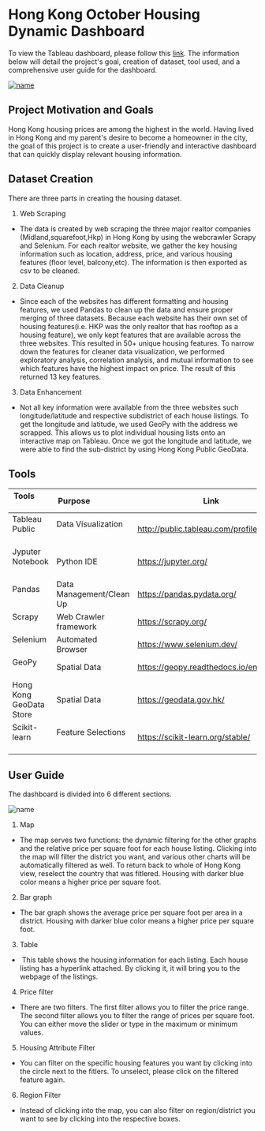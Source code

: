 
# Hong Kong October Housing Dynamic Dashboard

To view the Tableau dashboard, please follow this [link](https://public.tableau.com/app/profile/jacky1833/viz/HongKongHousingV5/Dashboard1).
The information below will detail the project's goal, creation of dataset,
tool used, and a comprehensive user guide for the dashboard.

[![name](https://github.com/Jleung1996/HongKongHousingWebSrap-Visualization/blob/main/visuals/DashboardDemo.gif)](https://public.tableau.com/app/profile/jacky1833/viz/HongKongHousingV5/Dashboard1)

## Project Motivation and Goals
Hong Kong housing prices are among the highest in the world. Having lived in Hong Kong
and my parent's desire to become a homeowner in the city, the goal of this project is to create
a user-friendly and interactive dashboard that can quickly display relevant housing information.

## Dataset Creation
There are three parts in creating the housing dataset.

1. Web Scraping 

* The data is created by web scraping the three major realtor companies (Midland,squarefoot,Hkp) in Hong Kong by using the webcrawler Scrapy and Selenium. For each realtor website, we gather the key housing information such as location, address, price, and various housing features (floor level, balcony,etc). The information is then exported as csv to be cleaned.
2. Data Cleanup
* Since each of the websites has different formatting and housing features, we used Pandas to clean up the data and ensure proper merging of three datasets. Because each website has their own set of housing features(i.e. HKP was the only realtor that has rooftop as a housing feature), we only kept features that are available across the three websites. This resulted in 50+ unique housing features. To narrow down the features for cleaner data visualization, we performed exploratory analysis, correlation analysis, and mutual information to see which features have the highest impact on price. The result of this returned 13 key features.
3. Data Enhancement

* Not all key information were available from the three websites such longitude/latitude and respective subdistrict of each house listings. To get the longitude and latitude, we used GeoPy with the address we scrapped. This allows us to plot individual housing lists onto an interactive map on Tableau. Once we got the longitude and latitude, we were able to find the sub-district by using Hong Kong Public GeoData.

## Tools
| Tools                   | Purpose                  | Link                                                                       |
|-------------------------|--------------------------|----------------------------------------------------------------------------|
| Tableau Public          | Data Visualization       | http://public.tableau.com/profile/api/publish/HongKongHousingV4/Dashboard1 |
| Jyputer Notebook        | Python IDE               | https://jupyter.org/                                                       |
| Pandas                  | Data Management/Clean Up | https://pandas.pydata.org/                                                 |
| Scrapy                  | Web Crawler framework    | https://scrapy.org/                                                        |
| Selenium                | Automated Browser        | https://www.selenium.dev/                                                  |
| GeoPy                   | Spatial Data             | https://geopy.readthedocs.io/en/stable/                                    |
| Hong Kong GeoData Store | Spatial Data             | https://geodata.gov.hk/                                                    |
| Scikit-learn            | Feature Selections       | https://scikit-learn.org/stable/                                           |

## User Guide
The dashboard is divided into 6 different sections.

![name](https://github.com/Jleung1996/HongKongHousingWebSrap-Visualization/blob/main/visuals/Capture2.PNG)

1. Map
 
 * The map serves two functions: the dynamic filtering for the other graphs and the relative price per square foot for each house listing. Clicking into the map will filter the district you want, and various other charts will be automatically filtered as well. To return back to whole of Hong Kong view, reselect the country that was fitlered. Housing with darker blue color means a higher price per square foot. 
2. Bar graph
 
 * The bar graph shows the average price per square foot per area in a district. Housing with darker blue color means a higher price per square foot.

3. Table

*  This table shows the housing information for each listing. Each house listing has a hyperlink attached. By clicking it, it will bring you to the webpage of the listings.

4. Price filter
 
 * There are two filters. The first filter allows you to filter the price range. The second filter allows you to filter the range of prices per square foot. You can either move the slider or type in the maximum or minimum values. 
5. Housing Attribute Filter
 
 * You can filter on the specific housing features you want by clicking into the circle next to the fitlers. To unselect, please click on the filtered feature again. 
6. Region Filter
 
 * Instead of clicking into the map, you can also filter on region/district you want to see by clicking into the respective boxes.
 
